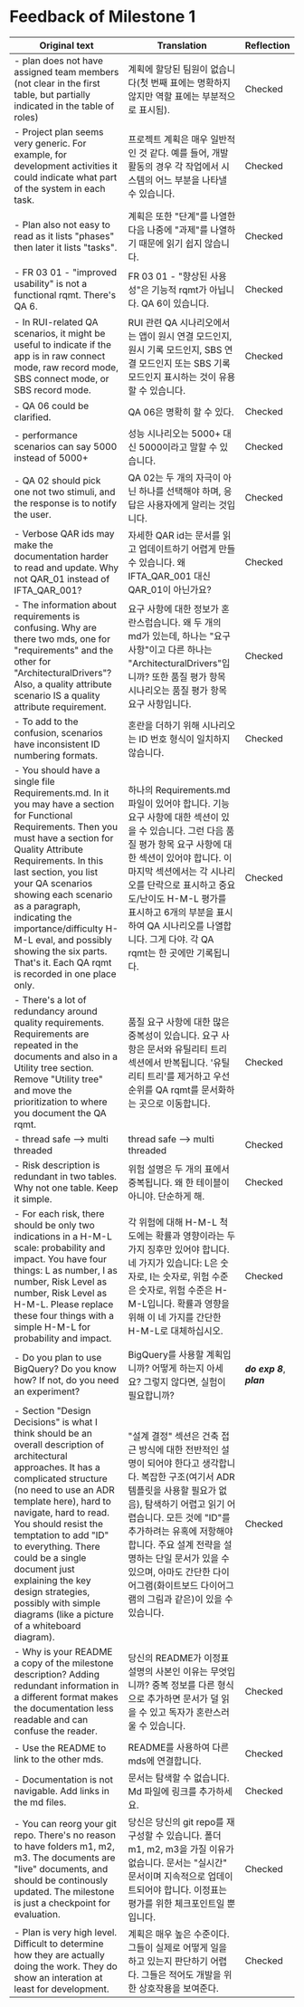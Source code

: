 # Feedback of Milestone 1

| Original text                                                | Translation                                                  | Reflection                 |
| ------------------------------------------------------------ | ------------------------------------------------------------ | -------------------------- |
| - plan does not have assigned team members (not clear in the first table, but partially indicated in the table of roles) | 계획에 할당된 팀원이 없습니다(첫 번째 표에는 명확하지 않지만 역할 표에는 부분적으로 표시됨). | Checked                    |
| - Project plan seems very generic. For example, for development activities it could indicate what part of the system in each task. | 프로젝트 계획은 매우 일반적인 것 같다. 예를 들어, 개발 활동의 경우 각 작업에서 시스템의 어느 부분을 나타낼 수 있습니다. | Checked                    |
| - Plan also not easy to read as it lists "phases" then later it lists "tasks". | 계획은 또한 "단계"를 나열한 다음 나중에 "과제"를 나열하기 때문에 읽기 쉽지 않습니다. | Checked                    |
| - FR 03 01 - "improved usability" is not a functional rqmt. There's QA 6. | FR 03 01 - "향상된 사용성"은 기능적 rqmt가 아닙니다. QA 6이 있습니다. | Checked                    |
| - In RUI-related QA scenarios, it might be useful to indicate if the app is in raw connect mode, raw record mode, SBS connect mode, or SBS record mode. | RUI 관련 QA 시나리오에서는 앱이 원시 연결 모드인지, 원시 기록 모드인지, SBS 연결 모드인지 또는 SBS 기록 모드인지 표시하는 것이 유용할 수 있습니다. | Checked                    |
| - QA 06 could be clarified.                                  | QA 06은 명확히 할 수 있다.                                   | Checked                    |
| - performance scenarios can say 5000 instead of 5000+        | 성능 시나리오는 5000+ 대신 5000이라고 말할 수 있습니다.      | Checked                    |
| - QA 02 should pick one not two stimuli, and the response is to notify the user. | QA 02는 두 개의 자극이 아닌 하나를 선택해야 하며, 응답은 사용자에게 알리는 것입니다. | Checked                    |
| - Verbose QAR ids may make the documentation harder to read and update. Why not QAR_01 instead of IFTA_QAR_001? | 자세한 QAR id는 문서를 읽고 업데이트하기 어렵게 만들 수 있습니다. 왜 IFTA_QAR_001 대신 QAR_01이 아닌가요? | Checked                    |
| - The information about requirements is confusing. Why are there two mds, one for "requirements" and the other for "ArchitecturalDrivers"? Also, a quality attribute scenario IS a quality attribute requirement. | 요구 사항에 대한 정보가 혼란스럽습니다. 왜 두 개의 md가 있는데, 하나는 "요구 사항"이고 다른 하나는 "ArchitecturalDrivers"입니까? 또한 품질 평가 항목 시나리오는 품질 평가 항목 요구 사항입니다. | Checked                    |
| - To add to the confusion, scenarios have inconsistent ID numbering formats. | 혼란을 더하기 위해 시나리오는 ID 번호 형식이 일치하지 않습니다. | Checked                    |
| - You should have a single file Requirements.md. In it you may have a section for Functional Requirements. Then you must have a section for Quality Attribute Requirements. In this last section, you list your QA scenarios showing each scenario as a paragraph, indicating the importance/difficulty H-M-L eval, and possibly showing the six parts. That's it. Each QA rqmt is recorded in one place only. | 하나의 Requirements.md 파일이 있어야 합니다. 기능 요구 사항에 대한 섹션이 있을 수 있습니다. 그런 다음 품질 평가 항목 요구 사항에 대한 섹션이 있어야 합니다. 이 마지막 섹션에서는 각 시나리오를 단락으로 표시하고 중요도/난이도 H-M-L 평가를 표시하고 6개의 부분을 표시하여 QA 시나리오를 나열합니다. 그게 다야. 각 QA rqmt는 한 곳에만 기록됩니다. | Checked                    |
| - There's a lot of redundancy around quality requirements. Requirements are repeated in the documents and also in a Utility tree section. Remove "Utility tree" and move the prioritization to where you document the QA rqmt. | 품질 요구 사항에 대한 많은 중복성이 있습니다. 요구 사항은 문서와 유틸리티 트리 섹션에서 반복됩니다. '유틸리티 트리'를 제거하고 우선 순위를 QA rqmt를 문서화하는 곳으로 이동합니다. | Checked                    |
| - thread safe --> multi threaded                             | thread safe --> multi threaded                               | Checked                    |
| - Risk description is redundant in two tables. Why not one table. Keep it simple. | 위험 설명은 두 개의 표에서 중복됩니다. 왜 한 테이블이 아니야. 단순하게 해. | Checked                    |
| - For each risk, there should be only two indications in a H-M-L scale: probability and impact. You have four things: L as number, I as number, Risk Level as number, Risk Level as H-M-L. Please replace these four things with a simple H-M-L for probability and impact. | 각 위험에 대해 H-M-L 척도에는 확률과 영향이라는 두 가지 징후만 있어야 합니다. 네 가지가 있습니다: L은 숫자로, I는 숫자로, 위험 수준은 숫자로, 위험 수준은 H-M-L입니다. 확률과 영향을 위해 이 네 가지를 간단한 H-M-L로 대체하십시오. | Checked                    |
| - Do you plan to use BigQuery? Do you know how? If not, do you need an experiment? | BigQuery를 사용할 계획입니까? 어떻게 하는지 아세요? 그렇지 않다면, 실험이 필요합니까? | ***do exp 8***, ***plan*** |
| - Section "Design Decisions" is what I think should be an overall description of architectural approaches. It has a complicated structure (no need to use an ADR template here), hard to navigate, hard to read. You should resist the temptation to add "ID" to everything. There could be a single document just explaining the key design strategies, possibly with simple diagrams (like a picture of a whiteboard diagram). | "설계 결정" 섹션은 건축 접근 방식에 대한 전반적인 설명이 되어야 한다고 생각합니다. 복잡한 구조(여기서 ADR 템플릿을 사용할 필요가 없음), 탐색하기 어렵고 읽기 어렵습니다. 모든 것에 "ID"를 추가하려는 유혹에 저항해야 합니다. 주요 설계 전략을 설명하는 단일 문서가 있을 수 있으며, 아마도 간단한 다이어그램(화이트보드 다이어그램의 그림과 같은)이 있을 수 있습니다. | Checked                    |
| - Why is your README a copy of the milestone description? Adding redundant information in a different format makes the documentation less readable and can confuse the reader. | 당신의 README가 이정표 설명의 사본인 이유는 무엇입니까? 중복 정보를 다른 형식으로 추가하면 문서가 덜 읽을 수 있고 독자가 혼란스러울 수 있습니다. | Checked                    |
| - Use the README to link to the other mds.                   | README를 사용하여 다른 mds에 연결합니다.                     | Checked                    |
| - Documentation is not navigable. Add links in the md files. | 문서는 탐색할 수 없습니다. Md 파일에 링크를 추가하세요.      | Checked                    |
| - You can reorg your git repo. There's no reason to have folders m1, m2, m3. The documents are "live" documents, and should be continously updated. The milestone is just a checkpoint for evaluation. | 당신은 당신의 git repo를 재구성할 수 있습니다. 폴더 m1, m2, m3을 가질 이유가 없습니다. 문서는 "실시간" 문서이며 지속적으로 업데이트되어야 합니다. 이정표는 평가를 위한 체크포인트일 뿐입니다. | Checked                    |
| - Plan is very high level. Difficult to determine how they are actually doing the work. They do show an interation at least for development. | 계획은 매우 높은 수준이다. 그들이 실제로 어떻게 일을 하고 있는지 판단하기 어렵다. 그들은 적어도 개발을 위한 상호작용을 보여준다. | Checked                    |